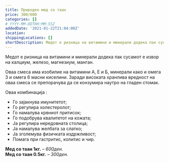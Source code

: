 ```yaml
---
title: Природен мед со таан
price: 300/600
categories: []
# YYYY-MM-DDTHH:MM:SSZ
addedDate: '2021-01-22T21:04:00Z'
location:
shippingLocations: []
shortDescription: Медот е ризница на витамини и минерали додека пак сусамот е извор на калциум, железо, магнезиум, манган. 
---
```


Медот е ризница на витамини и минерали додека пак сусамот е извор на калциум, железо, магнезиум, манган. 

Оваа смеса има изобилие на витамини А, Е и Б, минерали како и омега 3 и омега 6 масни киселини. Заради високата хранлива вредност на оваа смеса се препорачува да се конзумира наутро на гладен стомак. 

Оваа комбинација :

- Го зајакнува имунитетот;
- Го регулира холестеролот;
- Го намалува крвниот притисок;
- Го подобрува квалитетот на кожата;
- Ја регулира нередовната столица;
- Ја намалува желбата за слатко;
- Ја зголемува физичката издржливост;
- Помага при гастритис, колитис и чир.

**Мед со таан 1кг.** – *600ден.
</br>*
**Мед со таан 0.5кг.** – *300ден.*